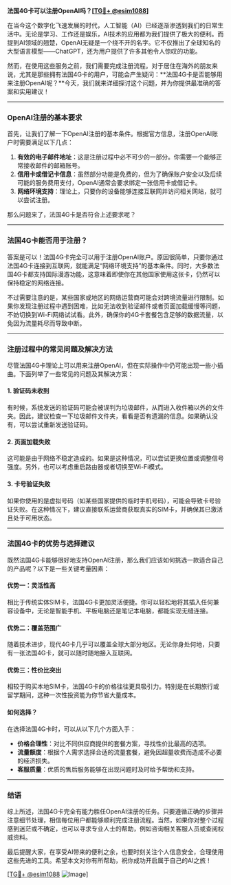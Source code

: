 **法国4G卡可以注册OpenAI吗？[[TG💪+ @esim1088](https://t.me/s/esim1088)]**

在当今这个数字化飞速发展的时代，人工智能（AI）已经逐渐渗透到我们的日常生活中。无论是学习、工作还是娱乐，AI技术的应用都为我们提供了极大的便利。而提到AI领域的翘楚，OpenAI无疑是一个绕不开的名字。它不仅推出了全球知名的大型语言模型——ChatGPT，还为用户提供了许多其他令人惊叹的功能。

然而，在使用这些服务之前，我们需要完成注册流程。对于居住在海外的朋友来说，尤其是那些拥有法国4G卡的用户，可能会产生疑问：**法国4G卡是否能够用来注册OpenAI呢？**今天，我们就来详细探讨这个问题，并为你提供最准确的答案和实用建议！

---

### OpenAI注册的基本要求

首先，让我们了解一下OpenAI注册的基本条件。根据官方信息，注册OpenAI账户时需要满足以下几点：

1. **有效的电子邮件地址**：这是注册过程中必不可少的一部分。你需要一个能够正常接收邮件的邮箱账号。
2. **信用卡或借记卡信息**：虽然部分功能是免费的，但为了确保账户安全以及后续可能的服务费用支付，OpenAI通常会要求绑定一张信用卡或借记卡。
3. **网络环境支持**：理论上，只要你的设备能够连接互联网并访问相关网站，就可以尝试注册。

那么问题来了，法国4G卡是否符合上述要求呢？

---

### 法国4G卡能否用于注册？

答案是可以！法国4G卡完全可以用于注册OpenAI账户。原因很简单，只要你通过法国4G卡连接到互联网，就能满足“网络环境支持”的基本条件。同时，大多数法国4G卡都支持国际漫游功能，这意味着即使你在其他国家使用这张卡，仍然可以保持稳定的网络连接。

不过需要注意的是，某些国家或地区的网络运营商可能会对跨境流量进行限制。如果你发现注册过程中遇到困难，比如无法收到验证邮件或者页面加载缓慢等问题，不妨切换到Wi-Fi网络试试看。此外，确保你的4G卡套餐包含足够的数据流量，以免因为流量耗尽而导致中断。

---

### 注册过程中的常见问题及解决方法

尽管法国4G卡理论上可以用来注册OpenAI，但在实际操作中仍可能出现一些小插曲。下面列举了一些常见的问题及其解决方案：

#### 1. 验证码未收到
有时候，系统发送的验证码可能会被误判为垃圾邮件，从而进入收件箱以外的文件夹。因此，建议检查一下垃圾邮件文件夹，看看是否有遗漏的信息。如果确认没有，可以尝试重新发送验证码。

#### 2. 页面加载失败
这可能是由于网络不稳定造成的。如果是这种情况，可以尝试更换位置或调整信号强度。另外，也可以考虑重启路由器或者切换至Wi-Fi模式。

#### 3. 卡号验证失败
如果你使用的是虚拟号码（如某些国家提供的临时手机号码），可能会导致卡号验证失败。在这种情况下，建议直接联系运营商获取真实的SIM卡，并确保其已激活且处于可用状态。

---

### 法国4G卡的优势与选择建议

既然法国4G卡能够很好地支持OpenAI注册，那么我们应该如何挑选一款适合自己的产品呢？以下是一些关键考量因素：

#### 优势一：灵活性高
相比于传统实体SIM卡，法国4G卡更加灵活便捷。你可以轻松地将其插入任何兼容设备中，无论是智能手机、平板电脑还是笔记本电脑，都能实现无缝连接。

#### 优势二：覆盖范围广
随着技术进步，现代4G卡几乎可以覆盖全球大部分地区。无论你身处何地，只要有一张法国4G卡，就可以随时随地接入互联网。

#### 优势三：性价比突出
相较于购买本地SIM卡，法国4G卡的价格往往更具吸引力。特别是在长期旅行或留学期间，这种一次性投资能为你节省大量成本。

#### 如何选择？
在选择法国4G卡时，可以从以下几个方面入手：
- **价格合理性**：对比不同供应商提供的套餐方案，寻找性价比最高的选项。
- **流量额度**：根据个人需求选择合适的流量套餐，避免因超量收费而造成不必要的经济损失。
- **客服质量**：优质的售后服务能够在出现问题时及时给予帮助和支持。

---

### 结语

综上所述，法国4G卡完全有能力胜任OpenAI注册的任务。只要遵循正确的步骤并注意细节处理，相信每位用户都能够顺利完成注册流程。当然，如果你对整个过程感到迷茫或不确定，也可以寻求专业人士的帮助，例如咨询相关客服人员或查阅权威资料。

最后提醒大家，在享受AI带来的便利之余，也要时刻关注个人信息安全，合理使用这些先进的工具。希望本文对你有所帮助，祝你成功开启属于自己的AI之旅！

[[TG💪+ @esim1088](https://t.me/s/esim1088) ![Image](https://i.postimg.cc/4NQfJmqS/Snipaste-2025-05-13-00-14-12.png)]